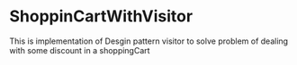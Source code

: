 # ShoppinCartWithVisitor

This is implementation of Desgin pattern visitor to solve problem of dealing with some discount in a shoppingCart
